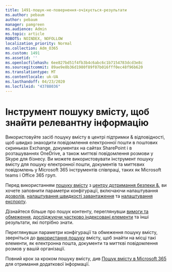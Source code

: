 ```yaml
---
title: 1491-пошук-не-повернення-очікується-результати
ms.author: pebaum
author: pebaum
manager: pamgreen
ms.audience: Admin
ms.topic: article
ROBOTS: NOINDEX, NOFOLLOW
localization_priority: Normal
ms.collection: Adm_O365
ms.custom: 1491
ms.assetid: ''
ms.openlocfilehash: 6ee827bd51f4fb3b4c6abc6c1b7154783dcd3e8c
ms.sourcegitcommit: 89ae9e8b36d1980f89f07b016fff0ec48f96b620
ms.translationtype: MT
ms.contentlocale: uk-UA
ms.lasthandoff: 04/23/2020
ms.locfileid: "43788036"
---
```

# <a name="content-search-tool-to-find-relevant-info"></a>Інструмент пошуку вмісту, щоб знайти релевантну інформацію

Використовуйте засіб пошуку вмісту в центрі підтримки & відповідності, щоб швидко знаходити повідомлення електронної пошти в поштових скриньках Exchange, документах на сайтах SharePoint і в розташуваннях OneDrive, а також миттєві повідомлення розмови у Skype для бізнесу. Ви можете використовувати інструмент пошуку вмісту для пошуку електронної пошти, документів та миттєвих повідомлень у Microsoft 365 інструментів співпраці, таких як Microsoft teams і Office 365 груп.


Перед використанням [пошуку вмісту](https://sip.protection.office.com/contentsearchbeta?ContentOnly=1) з [центру дотримання безпеки &](https://sip.protection.office.com/homepage), ви хочете заповнити параметри конфігурації, включаючи налаштування [дозволів](https://docs.microsoft.com/office365/securitycompliance/permissions-filtering-for-content-search), [налаштування швидкості завантаження](https://docs.microsoft.com/office365/securitycompliance/increase-download-speeds-when-exporting-ediscovery-results) та [налаштування експорту](https://docs.microsoft.com/office365/securitycompliance/disable-reports-when-you-export-content-search-results).

Дізнайтеся більше про пошук контенту, переглянувши [вимоги та обмеження](https://docs.microsoft.com/office365/securitycompliance/limits-for-content-search), [досліджуючи частково індексовані елементи](https://docs.microsoft.com/office365/securitycompliance/investigating-partially-indexed-items-in-ediscovery) та інші результати, які потрібно знати.

Переглянувши параметри конфігурації та обмеження пошуку вмісту, зверніться до [використання пошуку</a> вмісту, щоб знайти на місці такі елементи, як електронна пошта, документи та миттєві повідомлення розмов у вашій організації](https://docs.microsoft.com/office365/securitycompliance/content-search).

Повний крок за кроком пошуку вмісту, див [Пошук вмісту в Microsoft 365](https://docs.microsoft.com/office365/securitycompliance/search-for-content) для отримання додаткової інформації.
